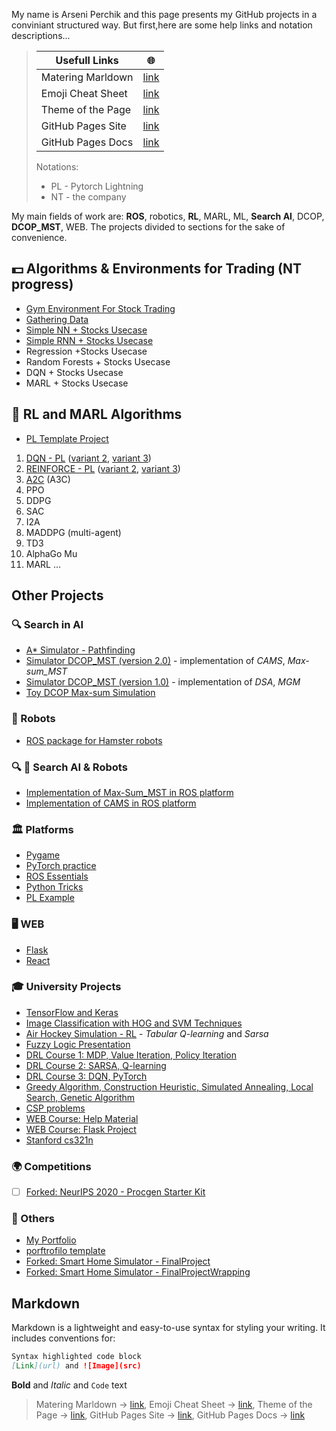 My name is Arseni Perchik and this page presents my GitHub projects in a conviniant structured way.
But first,here are some help links and notation descriptions...

> Usefull Links | 🌐
> ------------ | -------------
> Matering Marldown | [link](https://guides.github.com/features/mastering-markdown/)
> Emoji Cheat Sheet | [link](https://github.com/ikatyang/emoji-cheat-sheet/blob/master/README.md)
> Theme of the Page | [link](https://github.com/pages-themes/slate) 
> GitHub Pages Site | [link](https://pages.github.com/)
> GitHub Pages Docs | [link](https://docs.github.com/categories/github-pages-basics/)
> 
> Notations:
> - PL - Pytorch Lightning
> - NT - the company

My main fields of work are: **ROS**, robotics, **RL**, MARL, ML, **Search AI**, DCOP, **DCOP_MST**, WEB. The projects divided to sections for the sake of convenience.

## 💵 Algorithms & Environments for Trading (NT progress)

- [Gym Environment For Stock Trading](https://github.com/Arseni1919/gym-stocktrading)
- [Gathering Data](https://github.com/Arseni1919/Trading_model_first_trying)
- [Simple NN + Stocks Usecase](https://github.com/Arseni1919/NT_sandbox)
- [Simple RNN + Stocks Usecase](https://github.com/Arseni1919/NT_sandbox)
- Regression +Stocks Usecase
- Random Forests + Stocks Usecase
- DQN + Stocks Usecase
- MARL + Stocks Usecase


## 🦁 RL and MARL Algorithms

- [PL Template Project](https://github.com/Arseni1919/PL_TEMPLATE_PROJECT)

1. [DQN - PL](https://github.com/Arseni1919/PL_DQN) ([variant 2](https://github.com/Arseni1919/DQN_implementation_from_pytorch_lightning_website), [variant 3](https://github.com/Arseni1919/Deep-RL-implementations-with-gym))
1. [REINFORCE - PL](https://github.com/Arseni1919/PL_REINFORCE) ([variant 2](https://github.com/Arseni1919/Implementation-of-REINFORCE-with-PyTorch-Lightning), [variant 3](https://github.com/Arseni1919/Deep-RL-implementations-with-gym))
1. [A2C](https://github.com/Arseni1919/PL_A2C) (A3C)
1. PPO
1. DDPG
1. SAC
1. I2A
1. MADDPG (multi-agent)
1. TD3
1. AlphaGo Mu
1. MARL ...

## Other Projects

### 🔍  Search in AI

- [A* Simulator - Pathfinding](https://github.com/Arseni1919/A_star_simulator)
- [Simulator DCOP_MST (version 2.0)](https://github.com/Arseni1919/max_sum_cells_simulator) - implementation of _CAMS_, _Max-sum_MST_
- [Simulator DCOP_MST (version 1.0)](https://github.com/Arseni1919/simulator_dcop_mst) - implementation of _DSA_, _MGM_
- [Toy DCOP Max-sum Simulation](https://github.com/Arseni1919/toy_dcop_max_sum_simulation)

### 🚗 Robots

- [ROS package for Hamster robots](https://github.com/Arseni1919/ROS-package-to-move-robots-with-my-code)

### 🔍 🚗 Search AI & Robots

- [Implementation of Max-Sum_MST in ROS platform](https://github.com/Arseni1919/max_sum_ROS_implementation)
- [Implementation of CAMS in ROS platform](https://github.com/Arseni1919/max_sum_cells_ROS)

### 🏛️ Platforms

- [Pygame](https://github.com/Arseni1919/pygame_example)
- [PyTorch practice](https://github.com/Arseni1919/pytorch_tutorials)
- [ROS Essentials](https://github.com/Arseni1919/ROS-essentianls)
- [Python Tricks](https://github.com/Arseni1919/Python-Tricks-book-examples)
- [PL Example](https://github.com/Arseni1919/PyTorch_Lightning_example)

### 🖥️ WEB

- [Flask](https://github.com/Arseni1919/arseniperchikflask)
- [React](https://github.com/Arseni1919/arseniperchikreact)

### 🎓 University Projects

- [TensorFlow and Keras](https://github.com/Arseni1919/Task_2_DL_course_Ben_Gurion_2020)
- [Image Classification with HOG and SVM Techniques](https://github.com/Arseni1919/Task_1_DL_course_Ben_Gurion)
- [Air Hockey Simulation - RL](https://github.com/Arseni1919/air-hockey-simulation-RL-algorithms) - _Tabular Q-learning_ and _Sarsa_
- [Fuzzy Logic Presentation](https://github.com/Arseni1919/Fuzzy_Logic_presentation)
- [DRL Course 1: MDP, Value Iteration, Policy Iteration](https://github.com/Arseni1919/DRL_course_exercise_1)
- [DRL Course 2: SARSA, Q-learning](https://github.com/Arseni1919/DRL_course_exercise_2)
- [DRL Course 3: DQN, PyTorch](https://github.com/Arseni1919/DRL_course_exercise_3)
- [Greedy Algorithm, Construction Heuristic, Simulated Annealing, Local Search, Genetic Algorithm](https://github.com/Arseni1919/computational_intelligence_course_task)
- [CSP problems](https://github.com/Arseni1919/AI-course-in-BGU-assignment-1---Centralised-CSP)
- [WEB Course: Help Material](https://github.com/Arseni1919/WEB_course_BGU)
- [WEB Course: Flask Project](https://github.com/Arseni1919/WEB_Course_2020_A_examples_flask)
- [Stanford cs321n](https://github.com/Arseni1919/cs321n)

### 🌍 Competitions

- [ ] [Forked: NeurIPS 2020 - Procgen Starter Kit](https://github.com/Arseni1919/neurips2020-procgen-starter-kit)

### 📍 Others

- [My Portfolio](https://github.com/Arseni1919/PORTFOLIO)
- [porftrofilo template](https://github.com/Arseni1919/PORTFOLIO_Samle)
- [Forked: Smart Home Simulator - FinalProject](https://github.com/Arseni1919/FinalProject)
- [Forked: Smart Home Simulator - FinalProjectWrapping](https://github.com/Arseni1919/FinalProjectWrapping)

## Markdown

Markdown is a lightweight and easy-to-use syntax for styling your writing. It includes conventions for:

```markdown
Syntax highlighted code block 
[Link](url) and ![Image](src)
```

**Bold** and _Italic_ and `Code` text

> Matering Marldown -> [link](https://guides.github.com/features/mastering-markdown/),
> Emoji Cheat Sheet -> [link](https://github.com/ikatyang/emoji-cheat-sheet/blob/master/README.md),
> Theme of the Page -> [link](https://github.com/pages-themes/slate),
> GitHub Pages Site -> [link](https://pages.github.com/),
> GitHub Pages Docs -> [link](https://docs.github.com/categories/github-pages-basics/)
